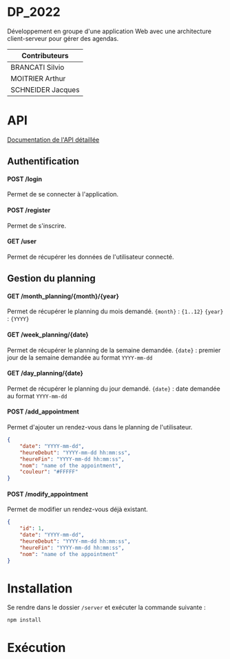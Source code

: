 
# DP_2022
Développement en groupe d'une application Web avec une architecture client-serveur pour gérer des agendas.

|Contributeurs    |
|-----------------|
|BRANCATI Silvio  |
|MOITRIER Arthur  |
|SCHNEIDER Jacques|


# API
[Documentation de l'API détaillée](https://documenter.getpostman.com/view/20058446/2s847PKVEZ#bbd3e5bc-1ff2-4215-a16a-99a22a33b8f3)

## Authentification

#### POST /login
Permet de se connecter à l'application.
#### POST /register
Permet de s'inscrire.
#### GET /user
Permet de récupérer les données de l'utilisateur connecté.

## Gestion du planning
#### GET /month_planning/{month}/{year}
Permet de récupérer le planning du mois demandé.
`{month}` : `{1..12}`
`{year}` : `{YYYY}`
#### GET /week_planning/{date}
Permet de récupérer le planning de la semaine demandée.
`{date}` : premier jour de la semaine demandée au format `YYYY-mm-dd`
#### GET /day_planning/{date}
Permet de récupérer le planning du jour demandé.
`{date}` : date demandée au format `YYYY-mm-dd`
#### POST /add_appointment
Permet d'ajouter un rendez-vous dans le planning de l'utilisateur.
```json
{
    "date": "YYYY-mm-dd",
    "heureDebut": "YYYY-mm-dd hh:mm:ss",
    "heureFin": "YYYY-mm-dd hh:mm:ss",
    "nom": "name of the appointment",
    "couleur": "#FFFFF"
}
```
#### POST /modify_appointment
Permet de modifier un rendez-vous déjà existant.
```json
{
    "id": 1,
    "date": "YYYY-mm-dd",
    "heureDebut": "YYYY-mm-dd hh:mm:ss",
    "heureFin": "YYYY-mm-dd hh:mm:ss",
    "nom": "name of the appointment"
}
```  
# Installation

Se rendre dans le dossier ``/server`` et exécuter la commande suivante :
```nodejs  
npm install  
```

# Exécution